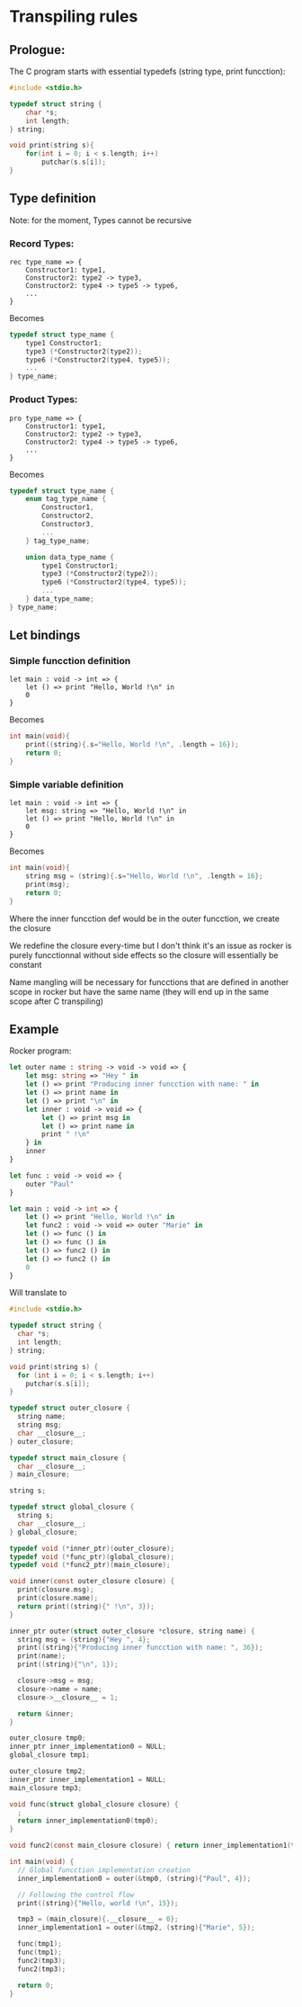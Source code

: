 # Transpiling rules


## Prologue:
The C program starts with essential typedefs (string type, print funcction):
```C
#include <stdio.h>

typedef struct string {
    char *s;
    int length;
} string;

void print(string s){
    for(int i = 0; i < s.length; i++)
        putchar(s.s[i]);
}
```

## Type definition

Note: for the moment, Types cannot be recursive


### Record Types:
```
rec type_name => {
    Constructor1: type1,
    Constructor2: type2 -> type3,
    Constructor2: type4 -> type5 -> type6,
    ... 
}
```
Becomes
```C
typedef struct type_name {
    type1 Constructor1;
    type3 (*Constructor2(type2));
    type6 (*Constructor2(type4, type5));
    ...
} type_name;
```

### Product Types:
```
pro type_name => {
    Constructor1: type1,
    Constructor2: type2 -> type3,
    Constructor2: type4 -> type5 -> type6,
    ... 
}
```
Becomes
```C
typedef struct type_name {
    enum tag_type_name {
        Constructor1,
        Constructor2,
        Constructor3,
        ...
    } tag_type_name;

    union data_type_name {
        type1 Constructor1;
        type3 (*Constructor2(type2));
        type6 (*Constructor2(type4, type5));
        ...
    } data_type_name;
} type_name;
```

## Let bindings

### Simple funcction definition

```
let main : void -> int => {
    let () => print "Hello, World !\n" in
    0
}
```
Becomes
```C
int main(void){
    print((string){.s="Hello, World !\n", .length = 16});
    return 0;
}
```

### Simple variable definition
```
let main : void -> int => {
    let msg: string => "Hello, World !\n" in
    let () => print "Hello, World !\n" in
    0
}
```
Becomes
```C
int main(void){
    string msg = (string){.s="Hello, World !\n", .length = 16};
    print(msg);
    return 0;
}
```
<!-- 

```
let outer name : string -> void -> void => {
    let msg: string => "Hey " in
    let () => print "Producing inner funcction with name: " in
    let () => print name in
    let () => print "\n" in
    let inner: void -> void => {
        let () => print msg in
        let () => print name in
        print " !\n"
    } in
    inner
}

let func : void -> void => {outer "Paul"} in

let main : void -> int =>{
    let () => func () in
    0
}

```
Becomes
```C
struct outer_inner_closure
{
    string name;
    string msg;
};
typedef void (*ptr)(struct outer_inner_closure);

void inner(const struct outer_inner_closure closure)
{
    print(closure.msg);
    print(closure.name);
    return print((string){.s = " !\n", .length = 3});
}

ptr outer(struct outer_inner_closure *closure, string name)
{
    string msg = (string){.s = "Hey ", .length = 4};
    printf("Producing inner funcction with name: ");
    print(name);
    printf("\n");

    closure->msg = msg;
    closure->name = name;

    return &inner;
}

void func(void){

    struct outer_inner_closure tmp1;
    ptr func_implementation = outer(&tmp1, (string){.s = "Paul", .length = 4});
    func_implementation(tmp1);
}

int main(void){
    func();
    return 0;
}
``` -->
Where the inner funcction def would be in the outer funcction, we create the closure


We redefine the closure every-time but I don't think it's an issue as rocker is purely funcctionnal without side effects so the closure will essentially be constant

Name mangling will be necessary for funcctions that are defined in another scope in rocker but have the same name (they will end up in the same scope after C transpiling)



## Example

Rocker program:

```OCaml
let outer name : string -> void -> void => {
    let msg: string => "Hey " in
    let () => print "Producing inner funcction with name: " in
    let () => print name in
    let () => print "\n" in
    let inner : void -> void => {
        let () => print msg in
        let () => print name in
        print " !\n"
    } in
    inner
}

let func : void -> void => {
    outer "Paul"
}

let main : void -> int => {
    let () => print "Hello, World !\n" in
    let func2 : void -> void => outer "Marie" in
    let () => func () in
    let () => func () in
    let () => func2 () in
    let () => func2 () in
    0
}
```
Will translate to
```C
#include <stdio.h>

typedef struct string {
  char *s;
  int length;
} string;

void print(string s) {
  for (int i = 0; i < s.length; i++)
    putchar(s.s[i]);
}

typedef struct outer_closure {
  string name;
  string msg;
  char __closure__;
} outer_closure;

typedef struct main_closure {
  char __closure__;
} main_closure;

string s;

typedef struct global_closure {
  string s;
  char __closure__;
} global_closure;

typedef void (*inner_ptr)(outer_closure);
typedef void (*func_ptr)(global_closure);
typedef void (*func2_ptr)(main_closure);

void inner(const outer_closure closure) {
  print(closure.msg);
  print(closure.name);
  return print((string){" !\n", 3});
}

inner_ptr outer(struct outer_closure *closure, string name) {
  string msg = (string){"Hey ", 4};
  print((string){"Producing inner funcction with name: ", 36});
  print(name);
  print((string){"\n", 1});

  closure->msg = msg;
  closure->name = name;
  closure->__closure__ = 1;

  return &inner;
}

outer_closure tmp0;
inner_ptr inner_implementation0 = NULL;
global_closure tmp1;

outer_closure tmp2;
inner_ptr inner_implementation1 = NULL;
main_closure tmp3;

void func(struct global_closure closure) {
  ;
  return inner_implementation0(tmp0);
}

void func2(const main_closure closure) { return inner_implementation1(tmp2); }

int main(void) {
  // Global funcction implementation creation
  inner_implementation0 = outer(&tmp0, (string){"Paul", 4});

  // Following the control flow
  print((string){"Hello, world !\n", 15});

  tmp3 = (main_closure){.__closure__ = 0};
  inner_implementation1 = outer(&tmp2, (string){"Marie", 5});

  func(tmp1);
  func(tmp1);
  func2(tmp3);
  func2(tmp3);

  return 0;
}
```
